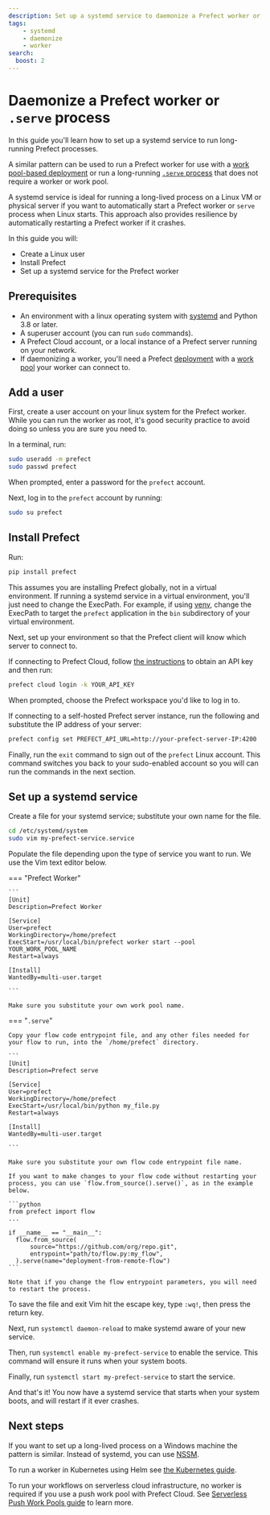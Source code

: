 ```yaml
---
description: Set up a systemd service to daemonize a Prefect worker or create a long-running deployment serve process
tags:
    - systemd
    - daemonize
    - worker
search:
  boost: 2
---
```


# Daemonize a Prefect worker or `.serve` process

In this guide you'll learn how to set up a systemd service to run long-running Prefect processes.

A similar pattern can be used to run a Prefect worker for use with a [work pool-based deployment](/guides/prefect-deploy/) or run a long-running [`.serve` process](/tutorial/deployments/#create-a-deployment) that does not require a worker or work pool.

A systemd service is ideal for running a long-lived process on a Linux VM or physical server if you want to automatically start a Prefect worker or `serve` process when Linux starts.
This approach also provides resilience by automatically restarting a Prefect worker if it crashes.

In this guide you will:

* Create a Linux user
* Install Prefect
* Set up a systemd service for the Prefect worker

## Prerequisites

* An environment with a linux operating system with [systemd](https://systemd.io/) and Python 3.8 or later.
* A superuser account (you can run `sudo` commands).
* A Prefect Cloud account, or a local instance of a Prefect server running on your network.
* If daemonizing a worker, you'll need a Prefect [deployment](/concepts/deployments/) with a [work pool](/concepts/work-pools/) your worker can connect to.

## Add a user

First, create a user account on your linux system for the Prefect worker.
While you can run the worker as root, it's good security practice to avoid doing so unless you are sure you need to.

In a terminal, run:

```bash
sudo useradd -m prefect
sudo passwd prefect
```

When prompted, enter a password for the `prefect` account.

Next, log in to the `prefect` account by running:

```bash
sudo su prefect
```

## Install Prefect

Run:

```bash
pip install prefect
```

This assumes you are installing Prefect globally, not in a virtual environment.
If running a systemd service in a virtual environment, you'll just need to change the ExecPath.
For example, if using [venv](https://docs.python.org/3/library/venv.html), change the ExecPath to target the `prefect` application in the `bin` subdirectory of your virtual environment.

Next, set up your environment so that the Prefect client will know which server to connect to.

If connecting to Prefect Cloud, follow [the instructions](https://docs.prefect.io/ui/cloud-getting-started/#create-an-api-key) to obtain an API key and then run:

```bash
prefect cloud login -k YOUR_API_KEY
```

When prompted, choose the Prefect workspace you'd like to log in to.

If connecting to a self-hosted Prefect server instance, run the following and substitute the IP address of your server:

```bash
prefect config set PREFECT_API_URL=http://your-prefect-server-IP:4200
```

Finally, run the `exit` command to sign out of the `prefect` Linux account.
This command switches you back to your sudo-enabled account so you will can run the commands in the next section.

## Set up a systemd service

Create a file for your systemd service; substitute your own name for the file.

```bash
cd /etc/systemd/system
sudo vim my-prefect-service.service
```

Populate the file depending upon the type of service you want to run. We use the Vim text editor below.

=== "Prefect Worker"

    ```
    [Unit]
    Description=Prefect Worker

    [Service]
    User=prefect
    WorkingDirectory=/home/prefect
    ExecStart=/usr/local/bin/prefect worker start --pool YOUR_WORK_POOL_NAME
    Restart=always

    [Install]
    WantedBy=multi-user.target

    ```

    Make sure you substitute your own work pool name.

=== "`.serve`"

    Copy your flow code entrypoint file, and any other files needed for your flow to run, into the `/home/prefect` directory.

    ```
    [Unit]
    Description=Prefect serve 

    [Service]
    User=prefect
    WorkingDirectory=/home/prefect
    ExecStart=/usr/local/bin/python my_file.py
    Restart=always

    [Install]
    WantedBy=multi-user.target

    ```

    Make sure you substitute your own flow code entrypoint file name.

    If you want to make changes to your flow code without restarting your process, you can use `flow.from_source().serve()`, as in the example below.

    ```python
    from prefect import flow
    ...

    if __name__ == "__main__":
      flow.from_source(
          source="https://github.com/org/repo.git",
          entrypoint="path/to/flow.py:my_flow",
      ).serve(name="deployment-from-remote-flow")
    ```

    Note that if you change the flow entrypoint parameters, you will need to restart the process.

To save the file and exit Vim hit the escape key, type `:wq!`, then press the return key.

Next, run `systemctl daemon-reload` to make systemd aware of your new service.

Then, run `systemctl enable my-prefect-service` to enable the service.
This command will ensure it runs when your system boots.

Finally, run `systemctl start my-prefect-service` to start the service.

And that's it!
You now have a systemd service that starts when your system boots, and will restart if it ever crashes.

## Next steps

If you want to set up a long-lived process on a Windows machine the pattern is similar.
Instead of systemd, you can use [NSSM](https://nssm.cc/).

To run a worker in Kubernetes using Helm see [the Kubernetes guide](/guides/deployment/kubernetes/#deploy-a-worker-using-helm).

To run your workflows on serverless cloud infrastructure, no worker is required if you use a push work pool with Prefect Cloud.
See [Serverless Push Work Pools guide](/guides/deployment/push-work-pools/) to learn more.
